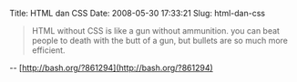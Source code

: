 Title: HTML dan CSS
Date: 2008-05-30 17:33:21
Slug: html-dan-css

> HTML without CSS is like a gun without ammunition. you can beat people to death with the butt of a gun, but bullets are so much more efficient.

-- [http://bash.org/?861294](http://bash.org/?861294)